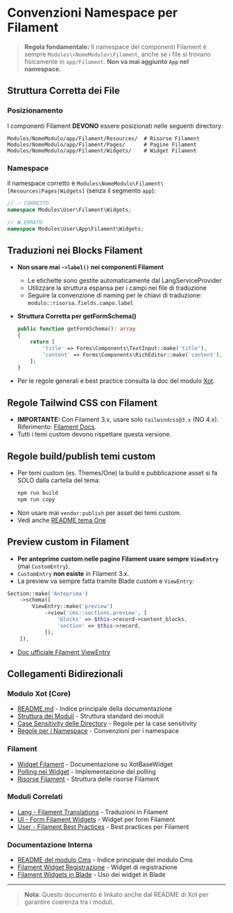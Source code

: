 # Convenzioni Namespace per Filament

> **Regola fondamentale:** Il namespace dei componenti Filament è sempre `Modules\<NomeModulo>\Filament`, anche se i file si trovano fisicamente in `app/Filament`. **Non va mai aggiunto `App` nel namespace.**

## Struttura Corretta dei File

### Posizionamento

I componenti Filament **DEVONO** essere posizionati nelle seguenti directory:

```
Modules/NomeModulo/app/Filament/Resources/  # Risorse Filament
Modules/NomeModulo/app/Filament/Pages/      # Pagine Filament
Modules/NomeModulo/app/Filament/Widgets/    # Widget Filament
```

### Namespace

Il namespace corretto è `Modules\NomeModulo\Filament\[Resources|Pages|Widgets]` (senza il segmento `app`):

```php
// ✅ CORRETTO
namespace Modules\User\Filament\Widgets;

// ❌ ERRATO
namespace Modules\User\App\Filament\Widgets;
```

## Traduzioni nei Blocks Filament

- **Non usare mai `->label()` nei componenti Filament**
  - Le etichette sono gestite automaticamente dal LangServiceProvider
  - Utilizzare la struttura espansa per i campi nei file di traduzione
  - Seguire la convenzione di naming per le chiavi di traduzione: `modulo::risorsa.fields.campo.label`

- **Struttura Corretta per getFormSchema()**
  ```php
  public function getFormSchema(): array
  {
      return [
          'title' => Forms\Components\TextInput::make('title'),
          'content' => Forms\Components\RichEditor::make('content'),
      ];
  }
  ```

- Per le regole generali e best practice consulta la doc del modulo [Xot](../../Xot/docs/README.md).

## Regole Tailwind CSS con Filament
- **IMPORTANTE:** Con Filament 3.x, usare solo `tailwindcss@3.x` (NO 4.x). Riferimento: [Filament Docs](https://filamentphp.com/docs/3.x/notifications/installation#installing-tailwind-css).
- Tutti i temi custom devono rispettare questa versione.

## Regole build/publish temi custom
- Per temi custom (es. Themes/One) la build e pubblicazione asset si fa SOLO dalla cartella del tema:
  ```sh
  npm run build
  npm run copy
  ```
- Non usare mai `vendor:publish` per asset dei temi custom.
- Vedi anche [README tema One](../../../../Themes/One/README.md)

## Preview custom in Filament
- **Per anteprime custom nelle pagine Filament usare sempre `ViewEntry`** (mai `CustomEntry`).
- `CustomEntry` **non esiste** in Filament 3.x.
- La preview va sempre fatta tramite Blade custom e `ViewEntry`:

```php
Section::make('Anteprima')
    ->schema([
        ViewEntry::make('preview')
            ->view('cms::sections.preview', [
                'blocks' => $this->record->content_blocks,
                'section' => $this->record,
            ]),
    ]),
```

- [Doc ufficiale Filament ViewEntry](https://filamentphp.com/docs/3.x/infolists/entries/custom)

## Collegamenti Bidirezionali

### Modulo Xot (Core)
- [README.md](../../Xot/docs/README.md) - Indice principale della documentazione
- [Struttura dei Moduli](../../Xot/docs/MODULE_STRUCTURE.md) - Struttura standard dei moduli
- [Case Sensitivity delle Directory](../../Xot/docs/DIRECTORY-CASE-SENSITIVITY.md) - Regole per la case sensitivity
- [Regole per i Namespace](../../Xot/docs/NAMESPACE-RULES.md) - Convenzioni per i namespace

### Filament
- [Widget Filament](../../Xot/docs/filament/widgets/xot-base-widget.md) - Documentazione su XotBaseWidget
- [Polling nei Widget](../../Xot/docs/filament/widgets/FILAMENT_WIDGETS_POLLING.md) - Implementazione del polling
- [Risorse Filament](../../Xot/docs/filament-resources.md) - Struttura delle risorse Filament

### Moduli Correlati
- [Lang - Filament Translations](../../Lang/docs/filament-translations.md) - Traduzioni in Filament
- [UI - Form Filament Widgets](../../UI/docs/form_filament_widgets.md) - Widget per form Filament
- [User - Filament Best Practices](../../User/docs/FILAMENT_BEST_PRACTICES.md) - Best practices per Filament

### Documentazione Interna
- [README del modulo Cms](./README.md) - Indice principale del modulo Cms
- [Filament Widget Registrazione](./filament-widget-registrazione.md) - Widget di registrazione
- [Filament Widgets in Blade](./filament-widgets-in-blade.md) - Uso dei widget in Blade

---

> **Nota**: Questo documento è linkato anche dal README di Xot per garantire coerenza tra i moduli.
